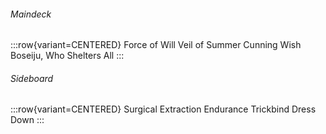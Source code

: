 ###### Maindeck

:::row{variant=CENTERED}
Force of Will
Veil of Summer
Cunning Wish
Boseiju, Who Shelters All
:::

###### Sideboard

:::row{variant=CENTERED}
Surgical Extraction
Endurance
Trickbind
Dress Down
:::
